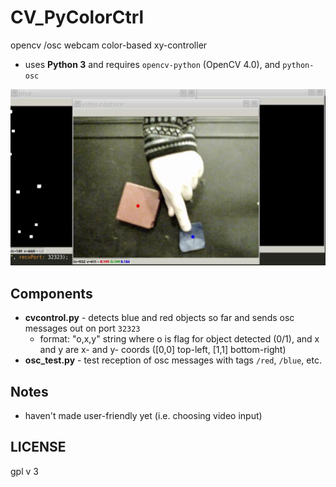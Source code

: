 # CV_PyColorCtrl
opencv /osc webcam color-based xy-controller

- uses **Python 3** and requires `opencv-python` (OpenCV 4.0), and `python-osc`

[![cv_pycolorctrl demo](cv_pycolorctrl_1-16-19.png)](https://youtu.be/Qr1cq7uNvM4 "demo")



## Components
- **cvcontrol.py** - detects blue and red objects so far and sends osc messages out on port `32323`
  - format: "o,x,y" string where o is flag for object detected (0/1), and x and y are x- and y- coords ([0,0] top-left, [1,1] bottom-right)
- **osc_test.py** - test reception of osc messages with tags `/red`, `/blue`, etc.


## Notes
- haven't made user-friendly yet (i.e. choosing video input)

## LICENSE
gpl v 3
